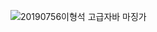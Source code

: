 ![20190756이형석 고급자바 마징가](https://github.com/user-attachments/assets/36db8390-0222-4b77-bd35-dfc8fee2c8da)
